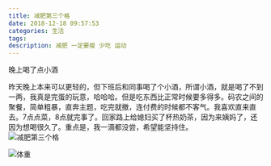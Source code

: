```yaml
---
title: 减肥第三个格
date: 2018-12-18 09:57:53
categories: 生活
tags:
description: 减肥 一定要瘦 少吃 运动
---
```


晚上喝了点小酒  

<!-- more -->  

昨天晚上本来可以更轻的，但下班后和同事喝了个小酒，所谓小酒，就是喝了不到一两，我真是完蛋的玩意，哈哈哈。但是吃东西比正常时候要多得多。码农之间的聚餐，简单粗暴，直奔主题，吃完就撤，连付费的时候都不客气。我喜欢直来直去。7点点菜，8点就完事了。回家路上给媳妇买了杯热奶茶，因为来姨妈了，还因为想喝很久了。重点是，我一滴都没尝，希望能坚持住。  
![减肥第三个格](https://s1.ax1x.com/2018/12/18/FBSGAe.jpg)  
  
  
![体重](https://s1.ax1x.com/2018/12/18/FBS10O.jpg)
